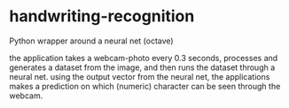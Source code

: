 handwriting-recognition
=======================

Python wrapper around a neural net (octave)

the application takes a webcam-photo every 0.3 seconds, processes and generates a dataset from the image, and then runs the dataset through a neural net.
using the output vector from the neural net, the applications makes a prediction on which (numeric) character can be seen through the webcam.
